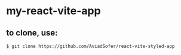 # my-react-vite-app
## to clone, use:
```
$ git clone https://github.com/AviadSofer/react-vite-styled-app
```

